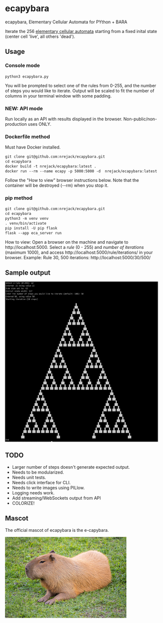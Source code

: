 # ecapybara
ecapybara, Elementary Cellular Automata for PYthon + BARA

Iterate the 256 [elementary cellular automata](https://en.wikipedia.org/wiki/Elementary_cellular_automaton)
starting from a fixed inital state (center cell 'live', all others 'dead').

## Usage

### Console mode
`python3 ecapybara.py`


You will be prompted to select one of the rules from 0-255, and the number of steps you would like to iterate. Output will be scaled to fit the number of columns in your terminal window with some padding.

### NEW: API mode

Run locally as an API with results displayed in the browser. Non-public/non-production uses ONLY.

### Dockerfile method
Must have Docker installed.

```
git clone git@github.com:nrejack/ecapybara.git
cd ecapybara
docker build -t nrejack/ecapybara:latest .
docker run --rm --name ecapy -p 5000:5000 -d  nrejack/ecapybara:latest
```
Follow the "How to view" browser instructions below. Note that the container will be destroyed (--rm) when you stop it.

### pip method

```
git clone git@github.com:nrejack/ecapybara.git
cd ecapybara
python3 -m venv venv  
. venv/bin/activate  
pip install -U pip flask  
flask --app eca_server run
```
 How to view:
 Open a browser on the machine and navigate to http://localhost:5000. 
 Select a *rule* (0 - 255) and *number of iterations* (maximum 1000), and access http://localhost:5000/rule/iterations/ in your browser.
 Example: Rule 30, 500 iterations: http://localhost:5000/30/500/ 


## Sample output
![rule 22, 50 steps](img/sample_output.png)

## TODO
- Larger number of steps doesn't generate expected output.
- Needs to be modularized.
- Needs unit tests.
- Needs click interface for CLI.
- Needs to write images using PILlow.
- Logging needs work.
- Add streaming/WebSockets output from API
- COLORIZE!

## Mascot
The official mascot of ecapybara is the e-capybara.

![e-capybara, our mascot](img/capy.jpg)

